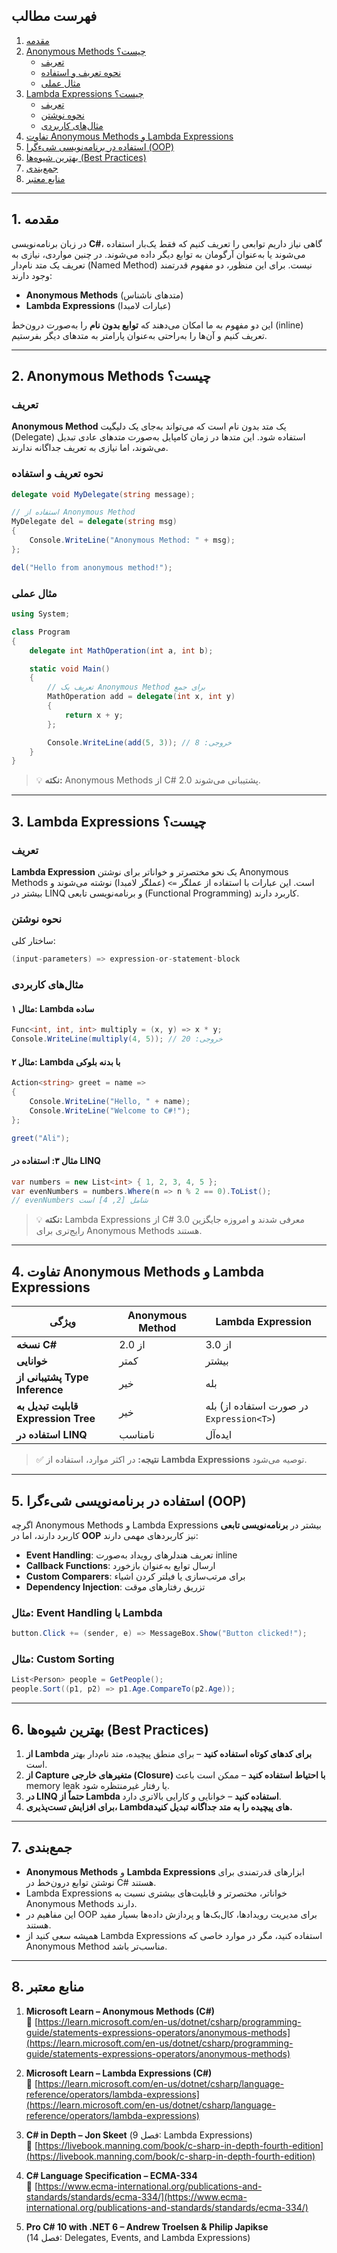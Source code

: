 ﻿

## فهرست مطالب

1. [مقدمه](#1-مقدمه)
2. [Anonymous Methods چیست؟](#2-anonymous-methods-چیست)
   - [تعریف](#تعریف)
   - [نحوه تعریف و استفاده](#نحوه-تعریف-و-استفاده)
   - [مثال عملی](#مثال-عملی)
3. [Lambda Expressions چیست؟](#3-lambda-expressions-چیست)
   - [تعریف](#تعریف-1)
   - [نحوه نوشتن](#نحوه-نوشتن)
   - [مثال‌های کاربردی](#مثال-۱-lambda-ساده)
4. [تفاوت Anonymous Methods و Lambda Expressions](#4-تفاوت-anonymous-methods-و-lambda-expressions)
5. [استفاده در برنامه‌نویسی شیءگرا (OOP)](#5-استفاده-در-برنامه%E2%80%8Cنویسی-شیءگرا-oop)
6. [بهترین شیوه‌ها (Best Practices)](#6-بهترین-شیوه%E2%80%8Cها-best-practices)
7. [جمع‌بندی](#7-جمع%E2%80%8Cبندی)
8. [منابع معتبر](#8-منابع-معتبر)

---

## 1. مقدمه

در زبان برنامه‌نویسی **C#**، گاهی نیاز داریم توابعی را تعریف کنیم که فقط یک‌بار استفاده می‌شوند یا به‌عنوان آرگومان به توابع دیگر داده می‌شوند. در چنین مواردی، نیازی به تعریف یک متد نام‌دار (Named Method) نیست. برای این منظور، دو مفهوم قدرتمند وجود دارند:

- **Anonymous Methods** (متد‌های ناشناس)
- **Lambda Expressions** (عبارات لامبدا)

این دو مفهوم به ما امکان می‌دهند که **توابع بدون نام** را به‌صورت درون‌خط (inline) تعریف کنیم و آن‌ها را به‌راحتی به‌عنوان پارامتر به متد‌های دیگر بفرستیم.

---

## 2. Anonymous Methods چیست؟

### تعریف

**Anonymous Method** یک متد بدون نام است که می‌تواند به‌جای یک دلیگیت (Delegate) استفاده شود. این متد‌ها در زمان کامپایل به‌صورت متد‌های عادی تبدیل می‌شوند، اما نیازی به تعریف جداگانه ندارند.

### نحوه تعریف و استفاده

```csharp
delegate void MyDelegate(string message);

// استفاده از Anonymous Method
MyDelegate del = delegate(string msg)
{
    Console.WriteLine("Anonymous Method: " + msg);
};

del("Hello from anonymous method!");
```

### مثال عملی

```csharp
using System;

class Program
{
    delegate int MathOperation(int a, int b);

    static void Main()
    {
        // تعریف یک Anonymous Method برای جمع
        MathOperation add = delegate(int x, int y)
        {
            return x + y;
        };

        Console.WriteLine(add(5, 3)); // خروجی: 8
    }
}
```

> 💡 **نکته:** Anonymous Methods از C# 2.0 پشتیبانی می‌شوند.

---

## 3. Lambda Expressions چیست؟

### تعریف

**Lambda Expression** یک نحو مختصرتر و خواناتر برای نوشتن Anonymous Methods است. این عبارات با استفاده از عملگر `=>` (عملگر لامبدا) نوشته می‌شوند و بیشتر در LINQ و برنامه‌نویسی تابعی (Functional Programming) کاربرد دارند.

### نحوه نوشتن

ساختار کلی:
```csharp
(input-parameters) => expression-or-statement-block
```

### مثال‌های کاربردی

#### مثال ۱: Lambda ساده
```csharp
Func<int, int, int> multiply = (x, y) => x * y;
Console.WriteLine(multiply(4, 5)); // خروجی: 20
```

#### مثال ۲: Lambda با بدنه بلوکی
```csharp
Action<string> greet = name =>
{
    Console.WriteLine("Hello, " + name);
    Console.WriteLine("Welcome to C#!");
};

greet("Ali");
```

#### مثال ۳: استفاده در LINQ
```csharp
var numbers = new List<int> { 1, 2, 3, 4, 5 };
var evenNumbers = numbers.Where(n => n % 2 == 0).ToList();
// evenNumbers شامل [2, 4] است
```

> 💡 **نکته:** Lambda Expressions از C# 3.0 معرفی شدند و امروزه جایگزین رایج‌تری برای Anonymous Methods هستند.

---

## 4. تفاوت Anonymous Methods و Lambda Expressions

| ویژگی | Anonymous Method | Lambda Expression |
|--------|------------------|-------------------|
| **نسخه C#** | از 2.0 | از 3.0 |
| **خوانایی** | کمتر | بیشتر |
| **پشتیبانی از Type Inference** | خیر | بله |
| **قابلیت تبدیل به Expression Tree** | خیر | بله (در صورت استفاده از `Expression<T>`) |
| **استفاده در LINQ** | نامناسب | ایده‌آل |

> ✅ **نتیجه:** در اکثر موارد، استفاده از **Lambda Expressions** توصیه می‌شود.

---

## 5. استفاده در برنامه‌نویسی شیءگرا (OOP)

اگرچه Anonymous Methods و Lambda Expressions بیشتر در **برنامه‌نویسی تابعی** کاربرد دارند، اما در **OOP** نیز کاربردهای مهمی دارند:

- **Event Handling**: تعریف هندلرهای رویداد به‌صورت inline
- **Callback Functions**: ارسال توابع به‌عنوان بازخورد
- **Custom Comparers**: برای مرتب‌سازی یا فیلتر کردن اشیاء
- **Dependency Injection**: تزریق رفتارهای موقت

### مثال: Event Handling با Lambda
```csharp
button.Click += (sender, e) => MessageBox.Show("Button clicked!");
```

### مثال: Custom Sorting
```csharp
List<Person> people = GetPeople();
people.Sort((p1, p2) => p1.Age.CompareTo(p2.Age));
```

---

## 6. بهترین شیوه‌ها (Best Practices)

1. **از Lambda برای کدهای کوتاه استفاده کنید** – برای منطق پیچیده، متد نام‌دار بهتر است.
2. **از Capture متغیرهای خارجی (Closure) با احتیاط استفاده کنید** – ممکن است باعث memory leak یا رفتار غیرمنتظره شود.
3. **در LINQ حتماً از Lambda استفاده کنید** – خوانایی و کارایی بالاتری دارد.
4. **برای افزایش تست‌پذیری، Lambdaهای پیچیده را به متد جداگانه تبدیل کنید.**

---

## 7. جمع‌بندی

- **Anonymous Methods** و **Lambda Expressions** ابزارهای قدرتمندی برای نوشتن توابع درون‌خط در C# هستند.
- Lambda Expressions خواناتر، مختصرتر و قابلیت‌های بیشتری نسبت به Anonymous Methods دارند.
- این مفاهیم در OOP برای مدیریت رویدادها، کال‌بک‌ها و پردازش داده‌ها بسیار مفید هستند.
- همیشه سعی کنید از Lambda Expressions استفاده کنید، مگر در موارد خاصی که Anonymous Method مناسب‌تر باشد.

---

## 8. منابع معتبر

1. **Microsoft Learn – Anonymous Methods (C#)**  
   🔗 [https://learn.microsoft.com/en-us/dotnet/csharp/programming-guide/statements-expressions-operators/anonymous-methods](https://learn.microsoft.com/en-us/dotnet/csharp/programming-guide/statements-expressions-operators/anonymous-methods)

2. **Microsoft Learn – Lambda Expressions (C#)**  
   🔗 [https://learn.microsoft.com/en-us/dotnet/csharp/language-reference/operators/lambda-expressions](https://learn.microsoft.com/en-us/dotnet/csharp/language-reference/operators/lambda-expressions)

3. **C# in Depth – Jon Skeet** (فصل 9: Lambda Expressions)  
   🔗 [https://livebook.manning.com/book/c-sharp-in-depth-fourth-edition](https://livebook.manning.com/book/c-sharp-in-depth-fourth-edition)

4. **C# Language Specification – ECMA-334**  
   🔗 [https://www.ecma-international.org/publications-and-standards/standards/ecma-334/](https://www.ecma-international.org/publications-and-standards/standards/ecma-334/)

5. **Pro C# 10 with .NET 6 – Andrew Troelsen & Philip Japikse**  
   (فصل 14: Delegates, Events, and Lambda Expressions)

